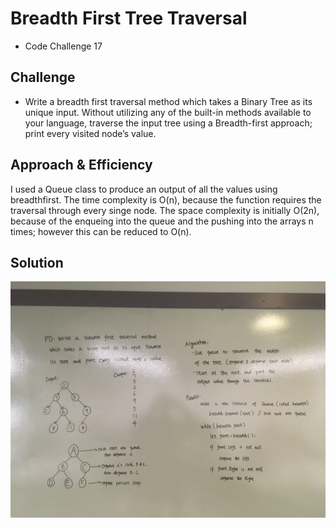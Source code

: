 # Breadth First Tree Traversal
- Code Challenge 17

## Challenge 
- Write a breadth first traversal method which takes a Binary Tree as its unique input. Without utilizing any of the built-in methods available to your language, traverse the input tree using a Breadth-first approach; print every visited node’s value.

## Approach & Efficiency
I used a Queue class to produce an output of all the values using breadthfirst. The time complexity is O(n), because the function requires the traversal through every singe node. The space complexity is initially O(2n), because of the enqueing into the queue and the pushing into the arrays n times; however this can be reduced to O(n). 

## Solution
![breadth-first](breadth-first.JPG)
